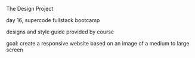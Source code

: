 The Design Project

day 16, supercode fullstack bootcamp

designs and style guide provided by course

goal: create a responsive website based on an image of a medium to large screen

